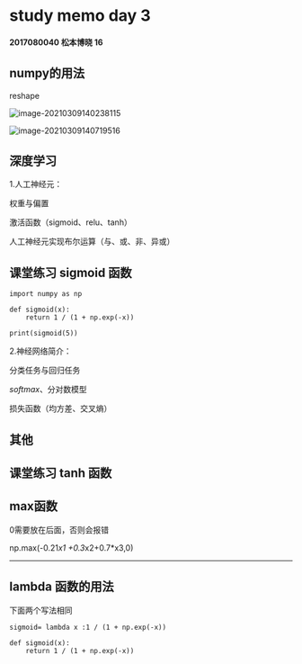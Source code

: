 # study memo day 3

#### 2017080040 松本博晓 16



## numpy的用法

reshape

![image-20210309140238115](C:\Users\hiroaki\AppData\Roaming\Typora\typora-user-images\image-20210309140238115.png)

![image-20210309140719516](C:\Users\hiroaki\AppData\Roaming\Typora\typora-user-images\image-20210309140719516.png)







## 深度学习



1.人工神经元：

权重与偏置

激活函数（sigmoid、relu、tanh）

人工神经元实现布尔运算（与、或、非、异或）

## 课堂练习 sigmoid 函数

```
import numpy as np

def sigmoid(x):
    return 1 / (1 + np.exp(-x))

print(sigmoid(5))
```



2.神经网络简介：

分类任务与回归任务

$softmax$、分对数模型

损失函数（均方差、交叉熵）





## 其他

## 课堂练习 tanh 函数



## max函数

0需要放在后面，否则会报错

np.max(-0.21*x1 +0.3*x2+0.7*x3,0)



----

## lambda 函数的用法

下面两个写法相同

```
sigmoid= lambda x :1 / (1 + np.exp(-x))

def sigmoid(x):
    return 1 / (1 + np.exp(-x))
```

